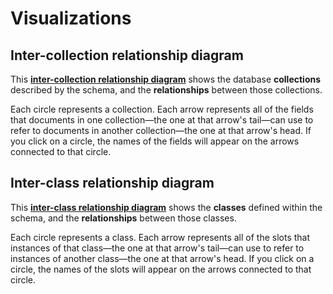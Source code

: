 # Visualizations

## Inter-collection relationship diagram

<!-- Note: `visualizations/collection-graph.html` does not exist in the source code repository.
           It gets generated as part of the documentation build process. -->
This [**inter-collection relationship diagram**](visualizations/collection-graph.html)
shows the database **collections** described by the schema, and the **relationships** between those collections.

Each circle represents a collection. Each arrow represents all of the fields that documents in one collection—the one 
at that arrow's tail—can use to refer to documents in another collection—the one at that arrow's head.
If you click on a circle, the names of the fields will appear on the arrows connected to that circle.

## Inter-class relationship diagram

<!-- Note: `visualizations/class-graph.html` does not exist in the source code repository.
           It gets generated as part of the documentation build process. -->
This [**inter-class relationship diagram**](visualizations/class-graph.html)
shows the **classes** defined within the schema, and the **relationships** between those classes.

Each circle represents a class. Each arrow represents all of the slots that instances of that class—the one
at that arrow's tail—can use to refer to instances of another class—the one at that arrow's head.
If you click on a circle, the names of the slots will appear on the arrows connected to that circle.
